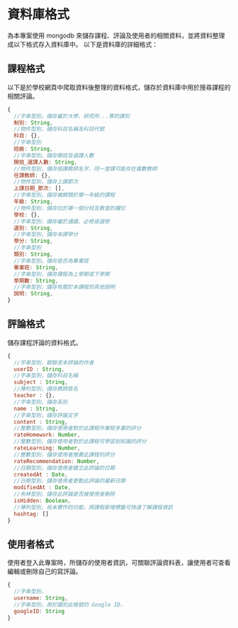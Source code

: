 # 資料庫格式
為本專案使用 mongodb 來儲存課程、評論及使用者的相關資料，並將資料整理成以下格式存入資料庫中。
以下是資料庫的詳細格式：
## 課程格式
以下是於學校網頁中爬取資料後整理的資料格式，儲存於資料庫中用於搜尋課程的相關評論。
```js
{
  //字串型別，儲存屬於大學、研究所...等的課別
  制別: String,
  //物件型別，儲存科目名稱及科目代號
  科目: {},
  //字串型別
  班級: String,
  //字串型別，儲存開班及選課人數
  開班_選課人數: String,
  //物件型別，儲存授課教師名字，同一堂課可能存在複數教師
  任課教師: {},
  //物件型別，儲存上課節次
  上課日期_節次: [],
  //字串型別，儲存被歸類於哪一年級的課程
  年級: String,
  //物件型別，儲存位於哪一個分校及教室的欄位
  學校: {},
  //字串型別，儲存屬於通識、必修或選修
  選別: String,
  //字串型別，儲存本課學分
  學分: String,
  //字串型別
  類別: String,
  //字串型別，儲存是否為畢業班
  畢業班: String,
  //字串型別，儲存課程為上學期或下學期
  學期數: String,
  //字串型別，儲存有關於本課程的其他說明
  說明: String,
}
```
## 評論格式
儲存課程評論的資料格式。
```js
{
  //字串型別，關聯至本評論的作者
  userID : String,
  //字串型別，儲存科目名稱
  subject : String,
  //陣列型別，儲存教師姓名
  teacher : {},
  //字串型別，儲存系別
  name : String,
  //字串型別，儲存評論文字
  content : String,
  //整數型別，儲存使用者對於此課程作業程多寡的評分
  rateHomework: Number,
  //整數型別，儲存使用者對於此課程可學習到知識的評分
  rateLearning: Number,
  //整數型別，儲存使用者推薦此課程的評分
  rateRecommendation: Number,
  //日期型別，儲存使用者建立此評論的日期
  createdAt : Date,
  //日期型別，儲存使用者更動此評論的最新日期
  modifiedAt : Date,
  //布林型別，儲存此評論是否被使用者刪除
  isHidden: Boolean,
  //陣列型別，尚未實作的功能，將課程新增標籤可快速了解課程資訊
  hashtag: []
}
```

## 使用者格式
使用者登入此專案時，所儲存的使用者資訊，可關聯評論資料表，讓使用者可查看編輯或刪除自己的寫評論。

```js
{
  //字串型別，
  username: String,
  //字串型別，用於識別此帳號的 Google ID，
  googleID: String
}
```